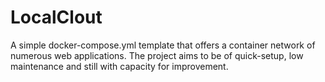 # LocalClout
A simple docker-compose.yml template that offers a container network of numerous web applications. The project aims to be of quick-setup, low maintenance and still with capacity for improvement.
